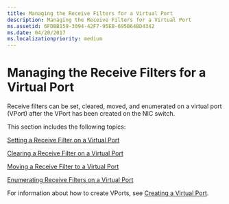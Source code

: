 ```yaml
---
title: Managing the Receive Filters for a Virtual Port
description: Managing the Receive Filters for a Virtual Port
ms.assetid: 6FDBB159-3094-42F7-95EB-695B64BD4342
ms.date: 04/20/2017
ms.localizationpriority: medium
---
```


# Managing the Receive Filters for a Virtual Port


Receive filters can be set, cleared, moved, and enumerated on a virtual port (VPort) after the VPort has been created on the NIC switch.

This section includes the following topics:

[Setting a Receive Filter on a Virtual Port](setting-a-receive-filter-on-a-virtual-port.md)

[Clearing a Receive Filter on a Virtual Port](clearing-a-receive-filter-on-a-virtual-port.md)

[Moving a Receive Filter to a Virtual Port](moving-a-receive-filter-to-a-virtual-port.md)

[Enumerating Receive Filters on a Virtual Port](enumerating-receive-filters-on-a-virtual-port.md)

For information about how to create VPorts, see [Creating a Virtual Port](creating-a-virtual-port.md).

 

 





